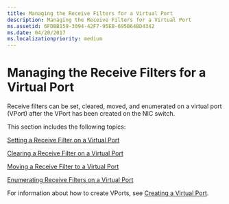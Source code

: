 ```yaml
---
title: Managing the Receive Filters for a Virtual Port
description: Managing the Receive Filters for a Virtual Port
ms.assetid: 6FDBB159-3094-42F7-95EB-695B64BD4342
ms.date: 04/20/2017
ms.localizationpriority: medium
---
```


# Managing the Receive Filters for a Virtual Port


Receive filters can be set, cleared, moved, and enumerated on a virtual port (VPort) after the VPort has been created on the NIC switch.

This section includes the following topics:

[Setting a Receive Filter on a Virtual Port](setting-a-receive-filter-on-a-virtual-port.md)

[Clearing a Receive Filter on a Virtual Port](clearing-a-receive-filter-on-a-virtual-port.md)

[Moving a Receive Filter to a Virtual Port](moving-a-receive-filter-to-a-virtual-port.md)

[Enumerating Receive Filters on a Virtual Port](enumerating-receive-filters-on-a-virtual-port.md)

For information about how to create VPorts, see [Creating a Virtual Port](creating-a-virtual-port.md).

 

 





